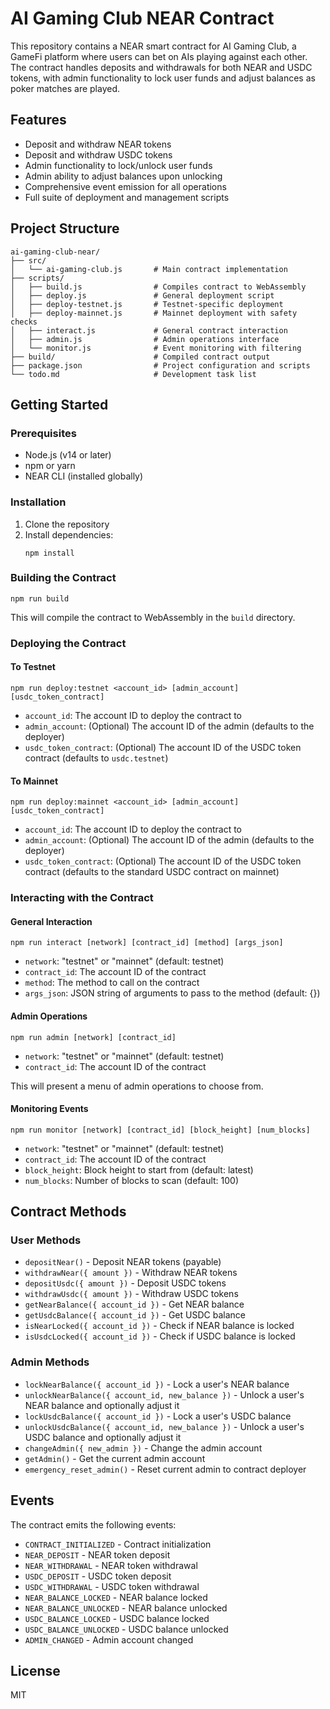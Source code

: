 # AI Gaming Club NEAR Contract

This repository contains a NEAR smart contract for AI Gaming Club, a GameFi platform where users can bet on AIs playing against each other. The contract handles deposits and withdrawals for both NEAR and USDC tokens, with admin functionality to lock user funds and adjust balances as poker matches are played.

## Features

- Deposit and withdraw NEAR tokens
- Deposit and withdraw USDC tokens
- Admin functionality to lock/unlock user funds
- Admin ability to adjust balances upon unlocking
- Comprehensive event emission for all operations
- Full suite of deployment and management scripts

## Project Structure

```
ai-gaming-club-near/
├── src/
│   └── ai-gaming-club.js       # Main contract implementation
├── scripts/
│   ├── build.js                # Compiles contract to WebAssembly
│   ├── deploy.js               # General deployment script
│   ├── deploy-testnet.js       # Testnet-specific deployment
│   ├── deploy-mainnet.js       # Mainnet deployment with safety checks
│   ├── interact.js             # General contract interaction
│   ├── admin.js                # Admin operations interface
│   └── monitor.js              # Event monitoring with filtering
├── build/                      # Compiled contract output
├── package.json                # Project configuration and scripts
└── todo.md                     # Development task list
```

## Getting Started

### Prerequisites

- Node.js (v14 or later)
- npm or yarn
- NEAR CLI (installed globally)

### Installation

1. Clone the repository
2. Install dependencies:
   ```
   npm install
   ```

### Building the Contract

```
npm run build
```

This will compile the contract to WebAssembly in the `build` directory.

### Deploying the Contract

#### To Testnet

```
npm run deploy:testnet <account_id> [admin_account] [usdc_token_contract]
```

- `account_id`: The account ID to deploy the contract to
- `admin_account`: (Optional) The account ID of the admin (defaults to the deployer)
- `usdc_token_contract`: (Optional) The account ID of the USDC token contract (defaults to `usdc.testnet`)

#### To Mainnet

```
npm run deploy:mainnet <account_id> [admin_account] [usdc_token_contract]
```

- `account_id`: The account ID to deploy the contract to
- `admin_account`: (Optional) The account ID of the admin (defaults to the deployer)
- `usdc_token_contract`: (Optional) The account ID of the USDC token contract (defaults to the standard USDC contract on mainnet)

### Interacting with the Contract

#### General Interaction

```
npm run interact [network] [contract_id] [method] [args_json]
```

- `network`: "testnet" or "mainnet" (default: testnet)
- `contract_id`: The account ID of the contract
- `method`: The method to call on the contract
- `args_json`: JSON string of arguments to pass to the method (default: {})

#### Admin Operations

```
npm run admin [network] [contract_id]
```

- `network`: "testnet" or "mainnet" (default: testnet)
- `contract_id`: The account ID of the contract

This will present a menu of admin operations to choose from.

#### Monitoring Events

```
npm run monitor [network] [contract_id] [block_height] [num_blocks]
```

- `network`: "testnet" or "mainnet" (default: testnet)
- `contract_id`: The account ID of the contract
- `block_height`: Block height to start from (default: latest)
- `num_blocks`: Number of blocks to scan (default: 100)

## Contract Methods

### User Methods

- `depositNear()` - Deposit NEAR tokens (payable)
- `withdrawNear({ amount })` - Withdraw NEAR tokens
- `depositUsdc({ amount })` - Deposit USDC tokens
- `withdrawUsdc({ amount })` - Withdraw USDC tokens
- `getNearBalance({ account_id })` - Get NEAR balance
- `getUsdcBalance({ account_id })` - Get USDC balance
- `isNearLocked({ account_id })` - Check if NEAR balance is locked
- `isUsdcLocked({ account_id })` - Check if USDC balance is locked

### Admin Methods

- `lockNearBalance({ account_id })` - Lock a user's NEAR balance
- `unlockNearBalance({ account_id, new_balance })` - Unlock a user's NEAR balance and optionally adjust it
- `lockUsdcBalance({ account_id })` - Lock a user's USDC balance
- `unlockUsdcBalance({ account_id, new_balance })` - Unlock a user's USDC balance and optionally adjust it
- `changeAdmin({ new_admin })` - Change the admin account
- `getAdmin()` - Get the current admin account
- `emergency_reset_admin()` - Reset current admin to contract deployer


## Events

The contract emits the following events:

- `CONTRACT_INITIALIZED` - Contract initialization
- `NEAR_DEPOSIT` - NEAR token deposit
- `NEAR_WITHDRAWAL` - NEAR token withdrawal
- `USDC_DEPOSIT` - USDC token deposit
- `USDC_WITHDRAWAL` - USDC token withdrawal
- `NEAR_BALANCE_LOCKED` - NEAR balance locked
- `NEAR_BALANCE_UNLOCKED` - NEAR balance unlocked
- `USDC_BALANCE_LOCKED` - USDC balance locked
- `USDC_BALANCE_UNLOCKED` - USDC balance unlocked
- `ADMIN_CHANGED` - Admin account changed

## License

MIT